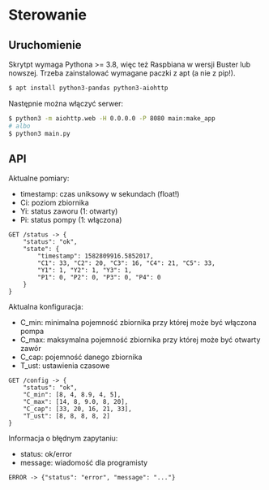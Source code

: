 # Sterowanie

## Uruchomienie

Skrytpt wymaga Pythona >= 3.8, więc też Raspbiana w wersji Buster lub nowszej.
Trzeba zainstalować wymagane paczki z apt (a nie z pip!).

```bash
$ apt install python3-pandas python3-aiohttp
```

Następnie można włączyć serwer:

```bash
$ python3 -m aiohttp.web -H 0.0.0.0 -P 8080 main:make_app
# albo
$ python3 main.py
```

## API

Aktualne pomiary:
- timestamp: czas uniksowy w sekundach (float!)
- Ci: poziom zbiornika
- Yi: status zaworu (1: otwarty)
- Pi: status pompy (1: włączona)

```
GET /status -> {
    "status": "ok",
    "state": {
        "timestamp": 1582809916.5852017,
        "C1": 33, "C2": 20, "C3": 16, "C4": 21, "C5": 33,
        "Y1": 1, "Y2": 1, "Y3": 1,
        "P1": 0, "P2": 0, "P3": 0, "P4": 0
    }
}
```

Aktualna konfiguracja:
- C_min: minimalna pojemność zbiornika przy której może być włączona pompa
- C_max: maksymalna pojemność zbiornika przy której może być otwarty zawór
- C_cap: pojemność danego zbiornika
- T_ust: ustawienia czasowe

```
GET /config -> {
    "status": "ok",
    "C_min": [8, 4, 8.9, 4, 5],
    "C_max": [14, 8, 9.0, 8, 20],
    "C_cap": [33, 20, 16, 21, 33],
    "T_ust": [8, 8, 8, 8, 2]
}
```

Informacja o błędnym zapytaniu:
- status: ok/error
- message: wiadomość dla programisty

```
ERROR -> {"status": "error", "message": "..."}
```

